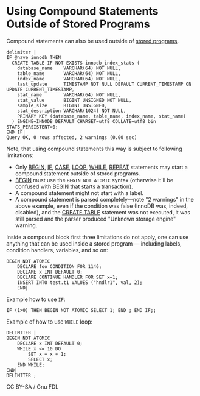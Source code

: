 # Using Compound Statements Outside of Stored Programs

Compound statements can also be used outside of [stored programs](../../../server-usage/stored-routines/).

```
delimiter |
IF @have_innodb THEN
  CREATE TABLE IF NOT EXISTS innodb_index_stats (
    database_name    VARCHAR(64) NOT NULL,
    table_name       VARCHAR(64) NOT NULL,
    index_name       VARCHAR(64) NOT NULL,
    last_update      TIMESTAMP NOT NULL DEFAULT CURRENT_TIMESTAMP ON UPDATE CURRENT_TIMESTAMP,
    stat_name        VARCHAR(64) NOT NULL,
    stat_value       BIGINT UNSIGNED NOT NULL,
    sample_size      BIGINT UNSIGNED,
    stat_description VARCHAR(1024) NOT NULL,
    PRIMARY KEY (database_name, table_name, index_name, stat_name)
  ) ENGINE=INNODB DEFAULT CHARSET=utf8 COLLATE=utf8_bin STATS_PERSISTENT=0;
END IF|
Query OK, 0 rows affected, 2 warnings (0.00 sec)
```

Note, that using compound statements this way is subject to following limitations:

* Only [BEGIN](begin-end.md), [IF](if.md), [CASE](case-statement.md), [LOOP](loop.md), [WHILE](while.md), [REPEAT](repeat-loop.md) statements may start a compound statement outside of stored programs.
* [BEGIN](begin-end.md) must use the `BEGIN NOT ATOMIC` syntax (otherwise it'll be confused with [BEGIN](../transactions/start-transaction.md) that starts a transaction).
* A compound statement might not start with a label.
* A compound statement is parsed completely—note "2 warnings" in the above example, even if the condition was false (InnoDB was, indeed, disabled), and the [CREATE TABLE](../data-definition/create/create-table.md) statement was not executed, it was still parsed and the parser produced "Unknown storage engine" warning.

Inside a compound block first three limitations do not apply, one can use anything that can be used inside a stored program — including labels, condition handlers, variables, and so on:

```
BEGIN NOT ATOMIC
    DECLARE foo CONDITION FOR 1146;
    DECLARE x INT DEFAULT 0;
    DECLARE CONTINUE HANDLER FOR SET x=1;
    INSERT INTO test.t1 VALUES ("hndlr1", val, 2);
    END|
```

Example how to use `IF`:

```
IF (1>0) THEN BEGIN NOT ATOMIC SELECT 1; END ; END IF;;
```

Example of how to use `WHILE` loop:

```
DELIMITER |
BEGIN NOT ATOMIC
    DECLARE x INT DEFAULT 0;
    WHILE x <= 10 DO
        SET x = x + 1;
        SELECT x;
    END WHILE;
END|
DELIMITER ;
```

CC BY-SA / Gnu FDL
